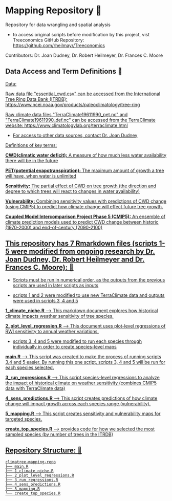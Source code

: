 # Mapping Repository 🌲
Repository for data wrangling and spatial analysis

* to access original scripts before modification by this project, vist Treeconomics GitHub Repository: https://github.com/rheilmayr/Treeconomics

Contributors: Dr. Joan Dudney, Dr. Robert Heilmeyer, Dr. Frances C. Moore

## Data Access and Term Definitions 🌳

<u>Data:<u>

Raw data file "essential_cwd.csv" can be accessed from the International Tree Ring Data Bank (ITRDB): https://www.ncei.noaa.gov/products/paleoclimatology/tree-ring

Raw climate data files "TerraClimate19611990_pet.nc" and "TerraClimate19611990_def.nc" can be accessed from the TerraClimate website: https://www.climatologylab.org/terraclimate.html

* For access to other data sources, contact Dr. Joan Dudney 

Definitions of key terms:

**CWD(climatic water deficit):** A measure of how much less water availability there will be in the future

**PET(potential evapotranspiration):** The maximum amount of growth a tree will have, when water is unlimited

**Sensitivity:** The partial effect of CWD on tree growth (the direction and degree to which trees will react to changes in water availability)

**Vulnerability:** Combining sensitivity values with predictions of CWD change (using CMIP5) to predict how climate change will effect future tree growth. 

**Coupled Model Intercomparison Project Phase 5 (CMIP5):** An ensemble of climate prediction models used to predict CWD change between historic (1970-2000) and end-of-century (2090-2100)  

## This repository has 7 Rmarkdown files (scripts 1-5 were modified from ongoing research by Dr. Joan Dudney, Dr. Robert Heilmeyer and Dr. Frances C. Moore): 🍃

* Scripts must be run in numerical order, as the outputs from the previous scripts are used in later scripts as inputs

* scripts 1 and 2 were modified to use new TerraClimate data and outputs were used in scripts 3, 4 and 5

**1_climate_niche.R** --> This markdown document explores how historical climate impacts weather sensitivity of tree species. 

**2_plot_level_regression.R** --> This document uses plot-level regressions of RWI sensitivity to annual weather variations. 

* scripts 3, 4 and 5 were modified to run each species through individually in order to create species-level maps

**main.R** --> This script was created to make the process of running scripts 3,4 and 5 easier. By running this one script, scripts 3, 4 and 5 will be run for each species selected.

**3_run_regressions.R** --> This script species-level regressions to analyze the impact of historical climate on weather sensitivity (combines CMIP5 data with TerraClimate data)

**4_sens_predictions.R** --> This script creates predictions of how climate change will impact growth across each species range (vulnerability). 

**5_mapping.R** --> This script creates sensitivity and vulnerability maps for targeted species. 

**create_top_species.R** --> provides code for how we selected the most sampled species (by number of trees in the ITRDB)

## Repository Structure: 🍂
```
climatree-mapping-repo
├── main.R
├── 1_climate_niche.R
├── 2_plot_level_regressions.R
├── 3_run_regressions.R
├── 4_sens_predictions.R
├── 5_mapping.R
└── create_top_species.R

```
